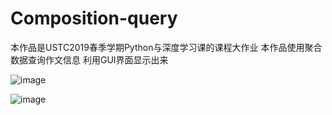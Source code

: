 # Composition-query
本作品是USTC2019春季学期Python与深度学习课的课程大作业
本作品使用聚合数据查询作文信息
利用GUI界面显示出来



![image](https://github.com/Tangpearl/Composition-query/blob/master/python%E5%B0%8F%E8%A7%86%E9%A2%91_Moment.jpg)





![image](https://github.com/Tangpearl/Composition-query/blob/master/python%E5%B0%8F%E8%A7%86%E9%A2%91_Moment2.jpg)
